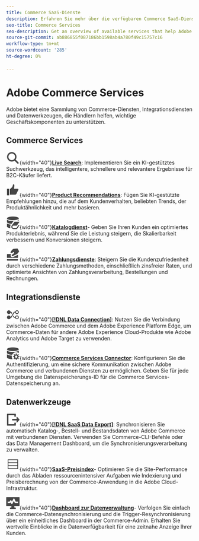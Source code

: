 ```yaml
---
title: Commerce SaaS-Dienste
description: Erfahren Sie mehr über die verfügbaren Commerce SaaS-Dienste zur Erweiterung der Commerce-Storefront-Funktionen.
seo-title: Commerce Services
seo-description: Get an overview of available services that help Adobe Commerce merchants extend storefront capabilities to support key components of their business.
source-git-commit: ab886855f087186bb1598ab4a780f49c15757c16
workflow-type: tm+mt
source-wordcount: '285'
ht-degree: 0%

---
```


# Adobe Commerce Services

Adobe bietet eine Sammlung von Commerce-Diensten, Integrationsdiensten und Datenwerkzeugen, die Händlern helfen, wichtige Geschäftskomponenten zu unterstützen.

## Commerce Services

![Suche](../landing/assets/icon-magnify.svg){width="40"}**[Live Search](https://experienceleague.adobe.com/en/docs/commerce-merchant-services/live-search/overview)**: Implementieren Sie ein KI-gestütztes Suchwerkzeug, das intelligentere, schnellere und relevantere Ergebnisse für B2C-Käufer liefert.

![ThumbsUp](../landing/assets/icon-thumbs-up.svg){width="40"}**[Product Recommendations](https://experienceleague.adobe.com/en/en/docs/commerce-merchant-services/product-recommendations/overview)**: Fügen Sie KI-gestützte Empfehlungen hinzu, die auf dem Kundenverhalten, beliebten Trends, der Produktähnlichkeit und mehr basieren.

![Katalogdaten für verbundene Dienste](../landing/assets/icon-data-book.svg){width="40"}**[Katalogdienst](https://experienceleague.adobe.com/en/docs/commerce-merchant-services/catalog-service/overview)**- Geben Sie Ihren Kunden ein optimiertes Produkterlebnis, während Sie die Leistung steigern, die Skalierbarkeit verbessern und Konversionen steigern.

![Zahlungsmethoden](../landing/assets/icon-credit-card.svg){width="40"}**[Zahlungsdienste](https://experienceleague.adobe.com/en/docs/commerce-merchant-services/payment-services/overview)**: Steigern Sie die Kundenzufriedenheit durch verschiedene Zahlungsmethoden, einschließlich zinsfreier Raten, und optimierte Ansichten von Zahlungsverarbeitung, Bestellungen und Rechnungen.

## Integrationsdienste

![Übertragen von Daten an die Plattform](../landing/assets/icon-transfer-to-platform.svg){width="40"}**[[!DNL Data Connection]](https://experienceleague.adobe.com/en/docs/commerce-merchant-services/data-connection/overview)**: Nutzen Sie die Verbindung zwischen Adobe Commerce und dem Adobe Experience Platform Edge, um Commerce-Daten für andere Adobe Experience Cloud-Produkte wie Adobe Analytics und Adobe Target zu verwenden.

![Datenverbindung](../landing/assets/icon-data-setting.svg){width="40"}**[Commerce Services Connector](https://experienceleague.adobe.com/en/docs/commerce-merchant-services/user-guides/integration-services/saas)**: Konfigurieren Sie die Authentifizierung, um eine sichere Kommunikation zwischen Adobe Commerce und verbundenen Diensten zu ermöglichen. Geben Sie für jede Umgebung die Datenspeicherungs-ID für die Commerce Services-Datenspeicherung an.

## Datenwerkzeuge

![Verwaltung des SAAS-Datenexport-Feeds](../landing/assets/icon-export.svg){width="40"}**[[!DNL SaaS Data Export]](https://experienceleague.adobe.com/en/docs/commerce-merchant-services/saas-data-export/overview)**: Synchronisieren Sie automatisch Katalog-, Bestell- und Bestandsdaten von Adobe Commerce mit verbundenen Diensten. Verwenden Sie Commerce-CLI-Befehle oder das Data Management Dashboard, um die Synchronisierungsverarbeitung zu verwalten.

![Produktpreis-Feed](../landing/assets/icon-feed.svg){width="40"}**[SaaS-Preisindex](https://experienceleague.adobe.com/en/docs/commerce-merchant-services/price-indexer/price-indexing)**- Optimieren Sie die Site-Performance durch das Abladen ressourcenintensiver Aufgaben wie Indexierung und Preisberechnung von der Commerce-Anwendung in die Adobe Cloud-Infrastruktur.

![Überwachen der Datensynchronisation](../landing/assets/icon-monitoring.svg){width="40"}**[Dashboard zur Datenverwaltung](https://experienceleague.adobe.com/en/docs/commerce-admin/systems/data-transfer/data-dashboard)**- Verfolgen Sie einfach die Commerce-Datensynchronisierung und die Trigger-Resynchronisierung über ein einheitliches Dashboard in der Commerce-Admin. Erhalten Sie wertvolle Einblicke in die Datenverfügbarkeit für eine zeitnahe Anzeige Ihrer Kunden.
